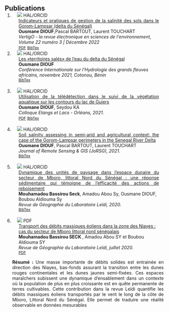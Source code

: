 <h2 id="publications" style="margin: 2px 0px -15px;">Publications 
<!--<temp style="font-size:15px;">[</temp><a href="https://scholar.google.com/citations?hl=fr&user=F-v4D2sAAAAJ" target="_blank" style="font-size:15px;">Google Scholar</a><temp style="font-size:15px;">]</temp><temp style="font-size:15px;">[</temp><a href="https://orcid.org/0000-0002-4715-6470" target="_blank" style="font-size:15px;">ORCID</a><temp style="font-size:15px;">]</temp> <temp style="font-size:15px;">[</temp><a href="https://www.idref.fr/254329551" target="_blank" style="font-size:15px;">Idref</a><temp style="font-size:15px;">]</temp><temp style="font-size:15px;">[</temp><a href="https://cv.hal.science/ousmane-diouf" target="_blank" style="font-size:15px;">HAL</a><temp style="font-size:15px;">]</temp>-->
</h2>

<div class="publications">
<ol class="bibliography">

<li>
<div class="pub-row">
  <div class="col-sm-3 abbr" style="position: relative;padding-right: 15px;padding-left: 15px;">
    <img src="https://dioufousmane.github.io/researchpage/assets/img/salinity_2.jpg" class="teaser img-fluid z-depth-1">
            <abbr class="badge">HAL/ORCID</abbr>
  </div>
  <div class="col-sm-9" style="position: relative;padding-right: 15px;padding-left: 20px;">
      <div class="title" style="text-align: justify"><a href="https://journals.openedition.org/vertigo/36362">Indicateurs et pratiques de gestion de la salinité des sols dans le Gorom-Lampsar (delta du Sénégal)</a></div>
      <div class="author"><strong>Ousmane DIOUF</strong>,Pascal BARTOUT, Laurent TOUCHART </div>
      <div class="periodical"><em>VertigO - la revue électronique en sciences de l'environnement, Volume 22 numéro 3 | Décembre 2022</em>
      </div>
    <div class="links">
      <a href="https://dioufousmane.github.io/researchpage/files/vertigo_36362-Diouf.pdf" class="btn btn-sm z-depth-0" role="button" target="_blank" style="font-size:12px;">PDF</a>
      <a href="https://hal-univ-orleans.archives-ouvertes.fr/hal-04089510v1/bibtex" class="btn btn-sm z-depth-0" role="button" target="_blank" style="font-size:12px;">BibTex</a> 
    </div>
  </div>
</div>
</li>
<li>
<div class="pub-row">
  <div class="col-sm-3 abbr" style="position: relative;padding-right: 15px;padding-left: 15px;">
    <img src="https://dioufousmane.github.io/researchpage/assets/img/conf_hydro_benin.jpg" class="teaser img-fluid z-depth-1">
            <abbr class="badge">HAL/ORCID</abbr>
  </div>
  <div class="col-sm-9" style="position: relative;padding-right: 15px;padding-left: 20px;">
      <div class="title" style="text-align: justify"><a href="https://hal.science/hal-04004779/">Les «territoires salés» de l’eau du delta du Sénégal</a></div>
      <div class="author"><strong>Ousmane DIOUF</strong></div>
      <div class="periodical"><em>Conférence Internationale sur l'Hydrologie des grands fleuves africains, novembre 2021, Cotonou, Bénin</em>
      </div>
    <div class="links">
      <!--<a href="" class="btn btn-sm z-depth-0" role="button" target="_blank" style="font-size:12px;">PDF</a>-->
      <a href="https://hal.science/hal-04004779v1/bibtex" class="btn btn-sm z-depth-0" role="button" target="_blank" style="font-size:12px;">BibTex</a> 
    </div>
  </div>
</div>
</li>
  
<br>
<li>
<div class="pub-row">
  <div class="col-sm-3 abbr" style="position: relative;padding-right: 15px;padding-left: 15px;">
    <img src="https://dioufousmane.github.io/researchpage/assets/img/poster_geolimno.jpg" class="teaser img-fluid z-depth-1">
            <abbr class="badge">HAL/ORCID</abbr>
  </div>
  <div class="col-sm-9" style="position: relative;padding-right: 15px;padding-left: 20px;">
      <div class="title" style="text-align: justify"><a href="https://hal-univ-orleans.archives-ouvertes.fr/hal-03469583">Utilisation de la télédétection dans le suivi de la végétation aquatique sur les contours du lac de Guiers</a></div>
      <div class="author"><strong>Ousmane DIOUF</strong>, Seydou KA</div>
      <div class="periodical"><em>Colloque Etangs et Lacs - Orléans, 2021.</em>
      </div>
    <div class="links">
      <a href="https://hal-univ-orleans.archives-ouvertes.fr/hal-03469583/document" class="btn btn-sm z-depth-0" role="button" target="_blank" style="font-size:12px;">PDF</a>
      <a href="https://hal.science/hal-03469583v1/bibtex" class="btn btn-sm z-depth-0" role="button" target="_blank" style="font-size:12px;">BibTex</a> 
    </div>
  </div>
</div>
</li>
  
<br>
<li>
<div class="pub-row">
  <div class="col-sm-3 abbr" style="position: relative;padding-right: 15px;padding-left: 15px;">
    <img src="https://dioufousmane.github.io/researchpage/assets/img/salinity.jpg" class="teaser img-fluid z-depth-1">
            <abbr class="badge">HAL/ORCID</abbr>
  </div>
  <div class="col-sm-9" style="position: relative;padding-right: 15px;padding-left: 20px;">
      <div class="title" style="text-align: justify"><a href="https://hal-univ-orleans.archives-ouvertes.fr/hal-03018308/">Soil salinity assessing in semi-arid and agricultural context: the case of the Gorom-Lampsar perimeters in the Senegal River Delta</a></div>
      <div class="author"><strong>Ousmane DIOUF</strong>, Pascal BARTOUT, Laurent TOUCHART</div>
      <div class="periodical"><em>Journal of Remote Sensing & GIS (JoRSG), 2021.</em>
      </div>
    <div class="links">
      <!--<a href="" class="btn btn-sm z-depth-0" role="button" target="_blank" style="font-size:12px;">PDF</a>-->
      <a href="https://hal-univ-orleans.archives-ouvertes.fr/hal-03018308v1/bibtex" class="btn btn-sm z-depth-0" role="button" target="_blank" style="font-size:12px;">BibTex</a> 
    </div>
  </div>
</div>
</li>
<br>
<li>
<div class="pub-row">
  <div class="col-sm-3 abbr" style="position: relative;padding-right: 15px;padding-left: 15px;">
    <img src="hhttps://bassmbacke.github.io/researchpage/assets/img/article2.png" class="teaser img-fluid z-depth-1" style="width=100;height=40%">
            <abbr class="badge">HAL/ORCID</abbr>
  </div>
  <div class="col-sm-9" style="position: relative;padding-right: 15px;padding-left: 20px;">
      <div class="title" style="text-align: justify"><a href="https://hal-univ-orleans.archives-ouvertes.fr/hal-02984758/">Dynamique des unités de paysage dans l’espace dunaire du secteur de Mboro, littoral Nord du Sénégal : une réponse sédimentaire qui témoigne de l’efficacité des actions de reboisement</a></div>
      <div class="author"><strong>Mouhamadou Bassirou Seck</strong>, Amadou Abou Sy, Ousmane DIOUF,  Boubou Aldiouma Sy</div>
      <div class="periodical"><em>Revue de Géographie du Laboratoire Leïdi, 2020.</em>
      </div>
    <div class="links">
      <!--<a href="" class="btn btn-sm z-depth-0" role="button" target="_blank" style="font-size:12px;">PDF</a>-->
      <a href="https://hal-univ-orleans.archives-ouvertes.fr/hal-02984758v1/bibtex" class="btn btn-sm z-depth-0" role="button" target="_blank" style="font-size:12px;">BibTex</a> 
    </div>
  </div>
</div>
</li>
<br>
 <li>

<div class="pub-row">
  <div class="col-sm-3 abbr" style="position: relative;padding-right: 15px;padding-left: 15px;">
    <img src="https://bassmbacke.github.io/researchpage/assets/img/article1.png" class="teaser img-fluid z-depth-1">
            <abbr class="badge">PDF</abbr>
  </div>
  <div class="col-sm-9" style="position: relative;padding-right: 15px;padding-left: 20px;">
      <div class="title"><a href="https://bassmbacke.github.io/researchpage/files/article_1.pdf">Transport des débits massiques éoliens dans la zone des Niayes : cas du secteur de Mboro littoral nord sénégalais</a></div>
      <div class="author"><strong>Mouhamadou Bassirou SECK </strong>, Amadou Abou SY et Boubou Aldiouma SY</div>
      <div class="periodical"><em>Revue de Géographie du Laboratoire Leïdi, juillet 2020.</em>
      </div>       
    <div class="links">
      <!--<a href="https://arxiv.org/pdf/2010.05063.pdf" class="btn btn-sm z-depth-0" role="button" target="_blank" style="font-size:12px;">PDF</a>
      <a href="https://git.io/JYHyt" class="btn btn-sm z-depth-0" role="button" target="_blank" style="font-size:12px;">Code</a>
      <a href="https://class-il.mpi-inf.mpg.de/" class="btn btn-sm z-depth-0" role="button" target="_blank" style="font-size:12px;">Project Page</a>-->
      <a href="https://bassmbacke.github.io/researchpage/files/article_1.pdf" class="btn btn-sm z-depth-0" role="button" target="_blank" style="font-size:12px;">PDF</a>
  <!--<a href="https://github.com/yaoyao-liu/class-incremental-learning/tree/main/adaptive-aggregation-networks" target="_blank" rel="noopener"><strong> <i style="color:#e74d3c; font-weight:600" id="githubstars_manets"></i><i style="color:#e74d3c; font-weight:600"> GitHub Stars</i></strong></a>
  <script>
  githubStars("yaoyao-liu/class-incremental-learning", function(stars) {
  var startext = document.getElementById("githubstars_manets");
        startext.innerHTML=stars;
  });
  </script>-->
    </div>
  </div>
</div>
</li>
<p style="text-align: justify"><strong> Résumé : </strong>Une masse importante de débits solides est entrainée en direction des Niayes, bas-fonds assurant la transition entre les dunes rouges continentales et les dunes jaunes semi-fixées. Ces espaces maraîchers subissent une dynamique d’ensablement dans un contexte où la population de plus en plus croissante est en quête permanente de terres cultivables.
Cette contribution dans la revue Leïdi quantifie les débits massiques éoliens transportés par le vent le long de la côte de Mboro, Littoral Nord du Sénégal. Elle permet de traduire une réalité observable en données mesurables</p>
<!--
<br>
<li>

<div class="pub-row">
  <div class="col-sm-3 abbr" style="position: relative;padding-right: 15px;padding-left: 15px;">
    <img src="https://img.yliu.me/teaser/LTTL.png" class="teaser img-fluid z-depth-1">
            <abbr class="badge">CVIU</abbr>
  </div>
  <div class="col-sm-9" style="position: relative;padding-right: 15px;padding-left: 20px;">
      <div class="title"><a href="https://doi.org/10.1016/j.cviu.2021.103270">Learning to Teach and Learn for Semi-supervised Few-shot Image Classification</a></div>
      <div class="author">Xinzhe Li, Jianqiang Huang, <strong>Yaoyao Liu</strong>, Qin Zhou, Shibao Zheng, Bernt Schiele, Qianru Sun</div>
      <div class="periodical"><em>Computer Vision and Image Understanding <strong>(CVIU)</strong>, Volume 212, 2021.</em>
      </div>
    <div class="links">
      <a href="https://lyy.mpi-inf.mpg.de/preprints/Learning_to_Teach_and_Learn_for_Semi_Supervised_Few_Shot_Image_Classification.pdf" class="btn btn-sm z-depth-0" role="button" target="_blank" style="font-size:12px;">PDF</a>
      <a href="https://doi.org/10.1016/j.cviu.2021.103270" class="btn btn-sm z-depth-0" role="button" target="_blank" style="font-size:12px;">DOI</a>
      <a href="https://github.com/xinzheli1217/learning-to-self-train" class="btn btn-sm z-depth-0" role="button" target="_blank" style="font-size:12px;">Code</a>
      <a href="https://dblp.uni-trier.de/rec/journals/cviu/LiHLZZSS21.html?view=bibtex" class="btn btn-sm z-depth-0" role="button" target="_blank" style="font-size:12px;">BibTex</a>
    </div>
  </div>
</div>
</li>
<br>
<li>
<div class="pub-row">
  <div class="col-sm-3 abbr" style="position: relative;padding-right: 15px;padding-left: 15px;">
    <img src="https://img.yliu.me/teaser/tnnls.png" class="teaser img-fluid z-depth-1">
            <abbr class="badge">TNNLS</abbr>
  </div>
  <div class="col-sm-9" style="position: relative;padding-right: 15px;padding-left: 20px;">
      <div class="title"><a href="https://ieeexplore.ieee.org/abstract/document/9146375">Generating Face Images with Attributes for Free</a></div>
      <div class="author"><strong>Yaoyao Liu</strong>, Qianru Sun, Xiangnan He, An-An Liu, Yuting Su, Tat-Seng Chua</div>
      <div class="periodical"><em>IEEE Transactions on Neural Networks and Learning Systems <strong>(TNNLS)</strong>, Volume 32, Number 6, 2021.</em>
      </div>
    <div class="links">
      <a href="https://ieeexplore.ieee.org/abstract/document/9146375" class="btn btn-sm z-depth-0" role="button" target="_blank" style="font-size:12px;">PDF</a>
      <a href="https://dblp.uni-trier.de/rec/journals/tnn/LiuSHLSC21.html?view=bibtex" class="btn btn-sm z-depth-0" role="button" target="_blank" style="font-size:12px;">BibTex</a>
    </div>
  </div>
</div>
</li>
<br>
<li>
<div class="pub-row">
  <div class="col-sm-3 abbr" style="position: relative;padding-right: 15px;padding-left: 15px;">
    <img src="https://img.yliu.me/teaser/E3BM.png" class="teaser img-fluid z-depth-1">
            <abbr class="badge">ECCV</abbr>
  </div>
  <div class="col-sm-9" style="position: relative;padding-right: 15px;padding-left: 20px;">
      <div class="title"><a href="https://www.ecva.net/papers/eccv_2020/papers_ECCV/html/2562_ECCV_2020_paper.php">An Ensemble of Epoch-wise Empirical Bayes for Few-shot Learning</a></div>
      <div class="author"><strong>Yaoyao Liu</strong>, Bernt Schiele, Qianru Sun</div>
      <div class="periodical"><em>European Conference on Computer Vision <strong>(ECCV)</strong>, 2020.</em>
      </div>
    <div class="links">
      <a href="https://www.ecva.net/papers/eccv_2020/papers_ECCV/papers/123610392.pdf" class="btn btn-sm z-depth-0" role="button" target="_blank" style="font-size:12px;">PDF</a>
      <a href="https://gitlab.mpi-klsb.mpg.de/yaoyaoliu/e3bm" class="btn btn-sm z-depth-0" role="button" target="_blank" style="font-size:12px;">Code</a>
      <a href="https://lyy.mpi-inf.mpg.de/e3bm/" class="btn btn-sm z-depth-0" role="button" target="_blank" style="font-size:12px;">Project Page</a>
      <a href="https://dblp.uni-trier.de/rec/conf/eccv/LiuSS20.html?view=bibtex" class="btn btn-sm z-depth-0" role="button" target="_blank" style="font-size:12px;">BibTex</a>
    </div>
  </div>
</div>
</li>
<br>
<li>
<div class="pub-row">
  <div class="col-sm-3 abbr" style="position: relative;padding-right: 15px;padding-left: 15px;">
    <img src="https://img.yliu.me/teaser/mnemonics.png" class="teaser img-fluid z-depth-1">
            <abbr class="badge">CVPR</abbr>
  </div>
  <div class="col-sm-9" style="position: relative;padding-right: 15px;padding-left: 20px;">
      <div class="title"><a href="https://openaccess.thecvf.com/content_CVPR_2020/html/Liu_Mnemonics_Training_Multi-Class_Incremental_Learning_Without_Forgetting_CVPR_2020_paper.html">Mnemonics Training: Multi-Class Incremental Learning without Forgetting</a></div>
      <div class="author"><strong>Yaoyao Liu</strong>, Yuting Su, An-An Liu, Bernt Schiele, Qianru Sun</div>
      <div class="periodical"><em>IEEE/CVF Conference on Computer Vision and Pattern Recognition <strong>(CVPR)</strong>, 2020.</em>
      </div>
    <div class="links">
      <a href="https://arxiv.org/pdf/2002.10211.pdf" class="btn btn-sm z-depth-0" role="button" target="_blank" style="font-size:12px;">PDF</a>
      <a href="https://github.com/yaoyao-liu/mnemonics" class="btn btn-sm z-depth-0" role="button" target="_blank" style="font-size:12px;">Code</a>
      <a href="https://class-il.mpi-inf.mpg.de/mnemonics/" class="btn btn-sm z-depth-0" role="button" target="_blank" style="font-size:12px;">Project Page</a>
      <a href="https://dblp.uni-trier.de/rec/conf/cvpr/LiuSLSS20.html?view=bibtex" class="btn btn-sm z-depth-0" role="button" target="_blank" style="font-size:12px;">BibTex</a>
       <strong> <i style="color:#e74d3c">Oral Presentation</i></strong>
    </div>
  </div>
</div>
</li>
<br>
<li>
<div class="pub-row">
  <div class="col-sm-3 abbr" style="position: relative;padding-right: 15px;padding-left: 15px;">
    <img src="https://img.yliu.me/teaser/LST.png" class="teaser img-fluid z-depth-1">
            <abbr class="badge">NeurIPS</abbr>
  </div>
  <div class="col-sm-9" style="position: relative;padding-right: 15px;padding-left: 20px;">
      <div class="title"><a href="https://proceedings.neurips.cc/paper/2019/hash/bf25356fd2a6e038f1a3a59c26687e80-Abstract.html">Learning to Self-Train for Semi-Supervised Few-Shot Classification</a></div>
      <div class="author">Xinzhe Li, Qianru Sun, <strong>Yaoyao Liu</strong>, Shibao Zheng, Qin Zhou, Tat-Seng Chua, Bernt Schiele</div>
      <div class="periodical"><em>Neural Information Processing Systems <strong>(NeurIPS)</strong>, 2019.</em>
      </div>
    <div class="links">
      <a href="https://papers.nips.cc/paper/2019/file/bf25356fd2a6e038f1a3a59c26687e80-Paper.pdf" class="btn btn-sm z-depth-0" role="button" target="_blank" style="font-size:12px;">PDF</a>
      <a href="https://github.com/xinzheli1217/learning-to-self-train" class="btn btn-sm z-depth-0" role="button" target="_blank" style="font-size:12px;">Code</a>
      <a href="https://lyy.mpi-inf.mpg.de/lst/" class="btn btn-sm z-depth-0" role="button" target="_blank" style="font-size:12px;">Project Page</a>
      <a href="https://dblp.uni-trier.de/rec/conf/nips/LiSLZZCS19.html?view=bibtex" class="btn btn-sm z-depth-0" role="button" target="_blank" style="font-size:12px;">BibTex</a>
    </div>
  </div>
</div>
</li>
<br>
<li>
<div class="pub-row">
  <div class="col-sm-3 abbr" style="position: relative;padding-right: 15px;padding-left: 15px;">
    <img src="https://img.yliu.me/teaser/MTL_CVPR.png" class="teaser img-fluid z-depth-1">
            <abbr class="badge">CVPR</abbr>
  </div>
  <div class="col-sm-9" style="position: relative;padding-right: 15px;padding-left: 20px;">
      <div class="title"><a href="https://openaccess.thecvf.com/content_CVPR_2019/html/Sun_Meta-Transfer_Learning_for_Few-Shot_Learning_CVPR_2019_paper.html">Meta-Transfer Learning for Few-Shot Learning</a></div>
      <div class="author">Qianru Sun,* <strong>Yaoyao Liu</strong>,<strong>*</strong> Tat-Seng Chua, Bernt Schiele (*=Equal contribution)</div>
      <div class="periodical"><em>IEEE/CVF Conference on Computer Vision and Pattern Recognition <strong>(CVPR)</strong>, 2019.</em>
      </div>
    <div class="links">
      <a href="https://openaccess.thecvf.com/content_CVPR_2019/papers/Sun_Meta-Transfer_Learning_for_Few-Shot_Learning_CVPR_2019_paper.pdf" class="btn btn-sm z-depth-0" role="button" target="_blank" style="font-size:12px;">PDF</a>
      <a href="https://github.com/yaoyao-liu/meta-transfer-learning" class="btn btn-sm z-depth-0" role="button" target="_blank" style="font-size:12px;">Code</a>
      <a href="https://lyy.mpi-inf.mpg.de/mtl/" class="btn btn-sm z-depth-0" role="button" target="_blank" style="font-size:12px;">Project Page</a>
      <a href="https://dblp.uni-trier.de/rec/conf/cvpr/SunLCS19.html?view=bibtex" class="btn btn-sm z-depth-0" role="button" target="_blank" style="font-size:12px;">BibTex</a>
<br>
<strong> <a style="color:#e74d3c; font-weight:600" href="https://scholar.google.com/citations?view_op=view_citation&hl=en&user=Uf9GqRsAAAAJ&citation_for_view=Uf9GqRsAAAAJ:bEWYMUwI8FkC"><i id="total_citation_mtl">800+</i><i style="color:#e74d3c; font-weight:600"> Citations • </i></a><a href="https://github.com/yaoyao-liu/meta-transfer-learning" target="_blank" rel="noopener"><i style="color:#e74d3c; font-weight:600" id="githubstars_mtl">600+</i><i style="color:#e74d3c; font-weight:600"> GitHub Stars</i></a> 
<a style="color:#e74d3c; font-weight:600" href="https://www.comp.nus.edu.sg/news/archives/y2019/2019-cvpr-research/">• <i>Featured in NUS News</i></a></strong>
<br>
<strong><a style="color:#e74d3c; font-weight:600" href="https://scholar.google.com/citations?hl=en&view_op=list_hcore&venue=FXe-a9w0eycJ.2022&vq=en&cstart=180"><i>Top 200 Most Cited CVPR Papers over the Last Five Years</i></a></strong>
 </div>
  </div>
</div>
</li>
--> 
 <script>
  githubStars("yaoyao-liu/meta-transfer-learning", function(stars) {
  var startext = document.getElementById("githubstars_mtl");
        startext.innerHTML=stars;
  });
  </script>
  <script>
      $(document).ready(function () {
          
          var gsDataBaseUrl = 'https://raw.githubusercontent.com/yaoyao-liu/yaoyao-liu.github.io/'
          
          $.getJSON(gsDataBaseUrl + "google-scholar-stats/gs_data.json", function (data) {
              var totalCitation = data['publications']['Uf9GqRsAAAAJ:bEWYMUwI8FkC']['num_citations']
              document.getElementById('total_citation_mtl').innerHTML = totalCitation;
              var citationEles = document.getElementsByClassName('show_paper_citations')
              Array.prototype.forEach.call(citationEles, element => {
                  var paperId = element.getAttribute('data')
                  var numCitations = data['publications'][paperId]['num_citations']
                  element.innerHTML = '| Citations: ' + numCitations;
              });
          });
      })
  </script>
 

</ol>
</div>
